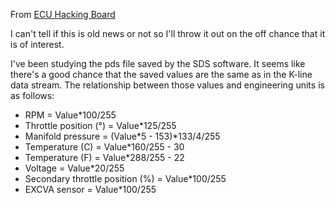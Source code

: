 
From [ECU Hacking Board](http://ecuhacking.activeboard.com/t22573776/sds-protocol/?sort=oldestFirst&page=5#comment-50643196)

I can't tell if this is old news or not so I'll throw it out on the off chance that it is of interest.

I've been studying the pds file saved by the SDS software. It seems like there's a good chance that the saved values are the same as in the K-line data stream. The relationship between those values and engineering units is as follows:


 * RPM = Value*100/255
 * Throttle position (°) = Value*125/255
 * Manifold pressure = (Value*5 - 153)*133/4/255
 * Temperature (C) = Value*160/255 - 30
 * Temperature (F) = Value*288/255 - 22
 * Voltage = Value*20/255
 * Secondary throttle position (%) = Value*100/255
 * EXCVA sensor = Value*100/255
